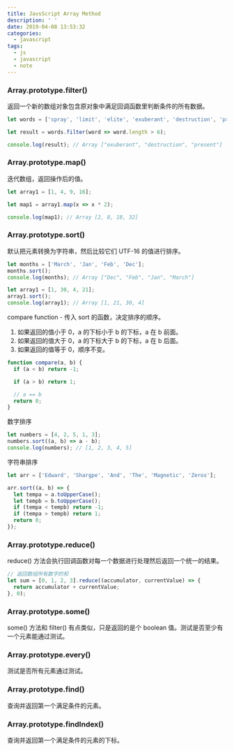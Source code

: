 ```yaml
---
title: JavsScript Array Method
description: ' '
date: 2019-04-08 13:53:32
categories:
  - javascript
tags:
  - js
  - javascript
  - note
---
```


### Array.prototype.filter()

返回一个新的数组对象包含原对象中满足回调函数里判断条件的所有数据。

```js
let words = ['spray', 'limit', 'elite', 'exuberant', 'destruction', 'present'];

let result = words.filter(word => word.length > 6);

console.log(result); // Array ["exuberant", "destruction", "present"]
```

### Array.prototype.map()

迭代数组，返回操作后的值。

```js
let array1 = [1, 4, 9, 16];

let map1 = array1.map(x => x * 2);

console.log(map1); // Array [2, 8, 18, 32]
```

### Array.prototype.sort()

默认把元素转换为字符串，然后比较它们 UTF-16 的值进行排序。

```js
let months = ['March', 'Jan', 'Feb', 'Dec'];
months.sort();
console.log(months); // Array ["Dec", "Feb", "Jan", "March"]

let array1 = [1, 30, 4, 21];
array1.sort();
console.log(array1); // Array [1, 21, 30, 4]
```

compare function - 传入 sort 的函数，决定排序的顺序。

1. 如果返回的值小于 0，a 的下标小于 b 的下标，a 在 b 前面。
2. 如果返回的值大于 0，a 的下标大于 b 的下标，a 在 b 后面。
3. 如果返回的值等于 0，顺序不变。

```js
function compare(a, b) {
  if (a < b) return -1;

  if (a > b) return 1;

  // a == b
  return 0;
}
```

数字排序

```js
let numbers = [4, 2, 5, 1, 3];
numbers.sort((a, b) => a - b);
console.log(numbers); // [1, 2, 3, 4, 5]
```

字符串排序

```js
let arr = ['Edward', 'Shargpe', 'And', 'The', 'Magnetic', 'Zeros'];

arr.sort((a, b) => {
  let tempa = a.toUpperCase();
  let tempb = b.toUpperCase();
  if (tempa < tempb) return -1;
  if (tempa > tempb) return 1;
  return 0;
});
```

### Array.prototype.reduce()

reduce() 方法会执行回调函数对每一个数据进行处理然后返回一个统一的结果。

```js
// 返回数组所有数字的和
let sum = [0, 1, 2, 3].reduce((accumulator, currentValue) => {
  return accumulator + currentValue;
}, 0);
```

### Array.prototype.some()

some() 方法和 filter() 有点类似，只是返回的是个 boolean 值。测试是否至少有一个元素能通过测试。

### Array.prototype.every()

测试是否所有元素通过测试。

### Array.prototype.find()

查询并返回第一个满足条件的元素。

### Array.prototype.findIndex()

查询并返回第一个满足条件的元素的下标。
